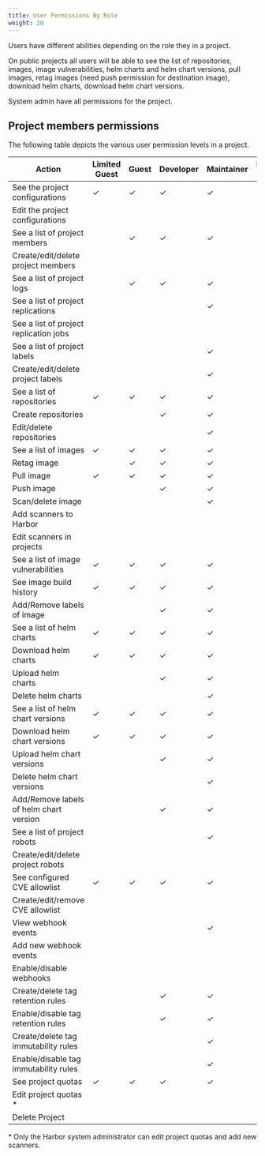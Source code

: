 ```yaml
---
title: User Permissions By Role
weight: 20
---
```


Users have different abilities depending on the role they in a project.

On public projects all users will be able to see the list of repositories, images, image vulnerabilities, helm charts and helm chart versions, pull images, retag images (need push permission for destination image), download helm charts, download helm chart versions.

System admin have all permissions for the project.

## Project members permissions

The following table depicts the various user permission levels in a project.

| Action                                  | Limited Guest | Guest | Developer | Maintainer | Project Admin |
| --------------------------------------- | ------------- | ----- | --------- | ------ | ------------- |
| See the project configurations          | ✓             | ✓     | ✓         | ✓      | ✓             |
| Edit the project configurations         |               |       |           |        | ✓             |
| See a list of project members           |               | ✓     | ✓         | ✓      | ✓             |
| Create/edit/delete project members      |               |       |           |        | ✓             |
| See a list of project logs              |               | ✓     | ✓         | ✓      | ✓             |
| See a list of project replications      |               |       |           | ✓      | ✓             |
| See a list of project replication jobs  |               |       |           |        | ✓             |
| See a list of project labels            |               |       |           | ✓      | ✓             |
| Create/edit/delete project labels       |               |       |           | ✓      | ✓             |
| See a list of repositories              | ✓             | ✓     | ✓         | ✓      | ✓             |
| Create repositories                     |               |       | ✓         | ✓      | ✓             |
| Edit/delete repositories                |               |       |           | ✓      | ✓             |
| See a list of images                    | ✓             | ✓     | ✓         | ✓      | ✓             |
| Retag image                             |               | ✓     | ✓         | ✓      | ✓             |
| Pull image                              | ✓             | ✓     | ✓         | ✓      | ✓             |
| Push image                              |               |       | ✓         | ✓      | ✓             |
| Scan/delete image                       |               |       |           | ✓      | ✓             |
| Add scanners to Harbor                  |               |       |           |        |               |
| Edit scanners in projects               |               |       |           |        | ✓             |
| See a list of image vulnerabilities     | ✓             | ✓     | ✓         | ✓      | ✓             |
| See image build history                 | ✓             | ✓     | ✓         | ✓      | ✓             |
| Add/Remove labels of image              |               |       | ✓         | ✓      | ✓             |
| See a list of helm charts               | ✓             | ✓     | ✓         | ✓      | ✓             |
| Download helm charts                    | ✓             | ✓     | ✓         | ✓      | ✓             |
| Upload helm charts                      |               |       | ✓         | ✓      | ✓             |
| Delete helm charts                      |               |       |           | ✓      | ✓             |
| See a list of helm chart versions       | ✓             | ✓     | ✓         | ✓      | ✓             |
| Download helm chart versions            | ✓             | ✓     | ✓         | ✓      | ✓             |
| Upload helm chart versions              |               |       | ✓         | ✓      | ✓             |
| Delete helm chart versions              |               |       |           | ✓      | ✓             |
| Add/Remove labels of helm chart version |               |       | ✓         | ✓      | ✓             |
| See a list of project robots            |               |       |           | ✓      | ✓             |
| Create/edit/delete project robots       |               |       |           |        | ✓             |
| See configured CVE allowlist            | ✓             | ✓     | ✓         | ✓      | ✓             |
| Create/edit/remove CVE allowlist        |               |       |           |        | ✓             |
| View webhook events                     |               |       |           | ✓      | ✓             |
| Add new webhook events                  |               |       |           |        | ✓             |
| Enable/disable webhooks                 |               |       |           |        | ✓             |
| Create/delete tag retention rules       |               |       | ✓         | ✓      | ✓             |
| Enable/disable tag retention rules      |               |       | ✓         | ✓      | ✓             |
| Create/delete tag immutability rules    |               |       |           | ✓      | ✓             |
| Enable/disable tag immutability rules   |               |       |           | ✓      | ✓             |
| See project quotas                      | ✓             | ✓     | ✓         | ✓      | ✓             |
| Edit project quotas  *                  |               |       |           |        |               |
| Delete Project                          |               |       |           |        | ✓             |

&ast; Only the Harbor system administrator can edit project quotas and add new scanners.
